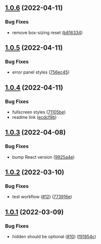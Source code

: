 ## [1.0.6](https://github.com/freewheel/code-kitchen/compare/v1.0.5...v1.0.6) (2022-04-11)

### Bug Fixes

- remove box-sizing reset ([b816334](https://github.com/freewheel/code-kitchen/commit/b816334ec5a9158a180229730b64e8e994e384fb))

## [1.0.5](https://github.com/freewheel/code-kitchen/compare/v1.0.4...v1.0.5) (2022-04-11)

### Bug Fixes

- error panel styles ([756ec45](https://github.com/freewheel/code-kitchen/commit/756ec45032e65252a71f770369f247034f36c5b6))

## [1.0.4](https://github.com/freewheel/code-kitchen/compare/v1.0.3...v1.0.4) (2022-04-11)

### Bug Fixes

- fullscreen styles ([71105be](https://github.com/freewheel/code-kitchen/commit/71105bef3b3c7ef57f17c2e4b19f44a14d35731a))
- readme link ([ecdcf9b](https://github.com/freewheel/code-kitchen/commit/ecdcf9b85afb119c4db88facb353fbee22f065b6))

## [1.0.3](https://github.com/freewheel/code-kitchen/compare/v1.0.2...v1.0.3) (2022-04-08)

### Bug Fixes

- bump React version ([9925a4e](https://github.com/freewheel/code-kitchen/commit/9925a4e712c596ce0f7425198ac3f44a12147942))

## [1.0.2](https://github.com/freewheel/code-kitchen/compare/v1.0.1...v1.0.2) (2022-03-10)

### Bug Fixes

- test workflow ([#12](https://github.com/freewheel/code-kitchen/issues/12)) ([773916e](https://github.com/freewheel/code-kitchen/commit/773916e2b1ded5cfac37026b85c388efdb3e6343))

## [1.0.1](https://github.com/freewheel/code-kitchen/compare/v1.0.0...v1.0.1) (2022-03-09)

### Bug Fixes

- hidden should be optional ([#10](https://github.com/freewheel/code-kitchen/issues/10)) ([f91854c](https://github.com/freewheel/code-kitchen/commit/f91854ccb6cfcf1a94daec78a68d7d82e6700029))
